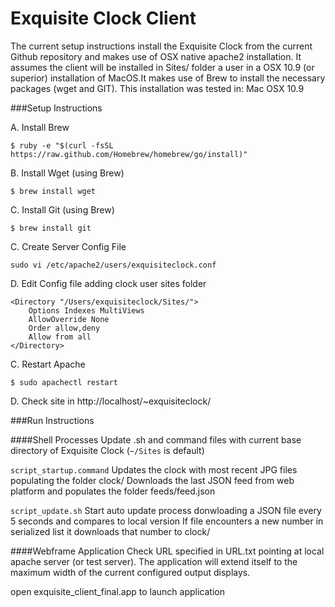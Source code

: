 Exquisite Clock Client 
======================

The current setup instructions install the Exquisite Clock from the current Github repository and makes use of OSX native apache2 installation. It assumes the client will be installed in Sites/ folder a user in a OSX 10.9 (or superior) installation of MacOS.It makes use of Brew to install the necessary packages (wget and GIT). This installation was tested in: Mac OSX 10.9 

###Setup Instructions

A. Install Brew

```$ ruby -e "$(curl -fsSL https://raw.github.com/Homebrew/homebrew/go/install)"```

B. Install Wget (using Brew)

```$ brew install wget```

C. Install Git (using Brew)

```$ brew install git```


C. Create Server Config File

```sudo vi /etc/apache2/users/exquisiteclock.conf```

D. Edit Config file adding clock user sites folder

```
<Directory "/Users/exquisiteclock/Sites/">
    Options Indexes MultiViews
    AllowOverride None
    Order allow,deny
    Allow from all
</Directory>
```

C. Restart Apache

```$ sudo apachectl restart```

D. Check site in http://localhost/~exquisiteclock/

###Run  Instructions

####Shell Processes
Update .sh and command files with current base directory of Exquisite Clock (```~/Sites``` is default)

```script_startup.command```
Updates the clock with most recent JPG files populating the folder clock/
Downloads the last JSON feed from web platform and populates the folder feeds/feed.json


```script_update.sh```
Start auto update process donwloading a JSON file every 5 seconds and compares to local version
If file encounters a new number in serialized list it downloads that number to clock/

####Webframe Application
Check URL specified in URL.txt pointing at local apache server (or test server). The application will extend itself to the maximum width of the current configured output displays.

open exquisite_client_final.app to launch application



